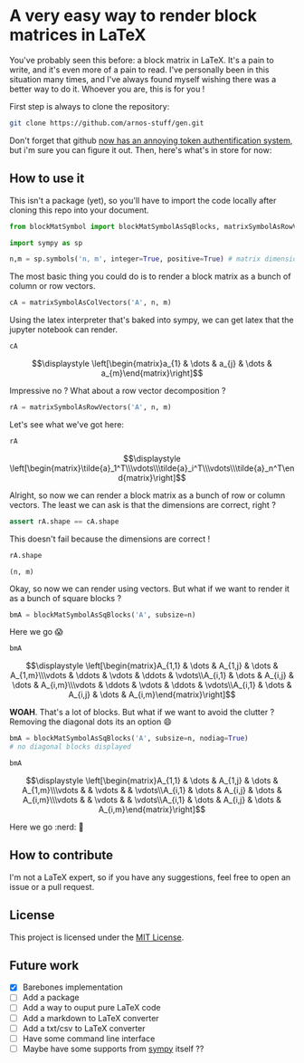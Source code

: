# A very easy way to render block matrices in LaTeX

You've probably seen this before: a block matrix in LaTeX. It's a pain to write, and it's even more of a pain to read.
I've personally been in this situation many times, and I've always found myself wishing there was a better way to do it.
Whoever you are, this is for you !

First step is always to clone the repository:

```bash
git clone https://github.com/arnos-stuff/gen.git
```

Don't forget that github [now has an annoying token authentification system](https://docs.github.com/en/get-started/getting-started-with-git/about-remote-repositories), but i'm sure you can figure it out.
Then, here's what's in store for now:

## How to use it

This isn't a package (yet), so you'll have to import the code locally after cloning this repo into your document.

```python
from blockMatSymbol import blockMatSymbolAsSqBlocks, matrixSymbolAsRowVectors, matrixSymbolAsColVectors
```

```python
import sympy as sp
```


```python
n,m = sp.symbols('n, m', integer=True, positive=True) # matrix dimensions
```
The most basic thing you could do is to render a block matrix as a bunch of column or row vectors.

```python
cA = matrixSymbolAsColVectors('A', n, m)
```

Using the latex interpreter that's baked into sympy, we can get latex that the jupyter notebook can render.

```python
cA
```

$$\displaystyle \left[\begin{matrix}a_{1} & \dots & a_{j} & \dots & a_{m}\end{matrix}\right]$$

Impressive no ? What about a row vector decomposition ?

```python
rA = matrixSymbolAsRowVectors('A', n, m)
```

Let's see what we've got here:

```python
rA
```

$$\displaystyle \left[\begin{matrix}\tilde{a}_1^T\\\vdots\\\tilde{a}_i^T\\\vdots\\\tilde{a}_n^T\end{matrix}\right]$$

Alright, so now we can render a block matrix as a bunch of row or column vectors. The least we can ask is that the dimensions are correct, right ?

```python
assert rA.shape == cA.shape
```
This doesn't fail because the dimensions are correct !

```python
rA.shape
```




    (n, m)






Okay, so now we can render using vectors. But what if we want to render it as a bunch of square blocks ?

```python
bmA = blockMatSymbolAsSqBlocks('A', subsize=n)
```
Here we go :scream:

```python
bmA
```

$$\displaystyle \left[\begin{matrix}A_{1,1} & \dots & A_{1,j} & \dots & A_{1,m}\\\vdots & \ddots & \vdots & \ddots & \vdots\\A_{i,1} & \dots & A_{i,j} & \dots & A_{i,m}\\\vdots & \ddots & \vdots & \ddots & \vdots\\A_{i,1} & \dots & A_{i,j} & \dots & A_{i,m}\end{matrix}\right]$$

**WOAH**. That's a lot of blocks. But what if we want to avoid the clutter ? Removing the diagonal dots its an option :smile:

```python
bmA = blockMatSymbolAsSqBlocks('A', subsize=n, nodiag=True)
# no diagonal blocks displayed
```


```python
bmA
```

$$\displaystyle \left[\begin{matrix}A_{1,1} & \dots & A_{1,j} & \dots & A_{1,m}\\\vdots &   & \vdots &   & \vdots\\A_{i,1} & \dots & A_{i,j} & \dots & A_{i,m}\\\vdots &   & \vdots &   & \vdots\\A_{i,1} & \dots & A_{i,j} & \dots & A_{i,m}\end{matrix}\right]$$

Here we go :nerd: :rocket:

## How to contribute

I'm not a LaTeX expert, so if you have any suggestions, feel free to open an issue or a pull request.

## License

This project is licensed under the [MIT License](LICENSE.md).

## Future work

- [x] Barebones implementation
- [ ] Add a package
- [ ] Add a way to ouput pure LaTeX code
- [ ] Add a markdown to LaTeX converter
- [ ] Add a txt/csv to LaTeX converter
- [ ] Have some command line interface
- [ ] Maybe have some supports from [sympy](https://www.sympy.org/en/index.html) itself ??